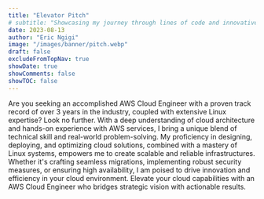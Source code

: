 ```yaml
---
title: "Elevator Pitch"
# subtitle: "Showcasing my journey through lines of code and innovative solutions."
date: 2023-08-13
author: "Eric Ngigi"
image: "/images/banner/pitch.webp"
draft: false
excludeFromTopNav: true
showDate: true
showComments: false
showTOC: false
---
```


Are you seeking an accomplished AWS Cloud Engineer with a proven track record of over 3 years in the industry, coupled with extensive Linux expertise? Look no further. With a deep understanding of cloud architecture and hands-on experience with AWS services, I bring a unique blend of technical skill and real-world problem-solving. My proficiency in designing, deploying, and optimizing cloud solutions, combined with a mastery of Linux systems, empowers me to create scalable and reliable infrastructures. Whether it's crafting seamless migrations, implementing robust security measures, or ensuring high availability, I am poised to drive innovation and efficiency in your cloud environment. Elevate your cloud capabilities with an AWS Cloud Engineer who bridges strategic vision with actionable results.

